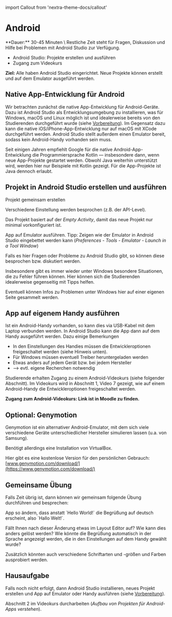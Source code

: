 import Callout from 'nextra-theme-docs/callout'

# Android

<Callout>
  **Dauer:** 30-45 Minuten \
  Restliche Zeit steht für Fragen, Diskussion und Hilfe bei Problemen
  mit Android Studio zur Verfügung.

  - Android Studio: Projekte erstellen und ausführen
  - Zugang zum Videokurs

  **Ziel:** Alle haben Android Studio eingerichtet. Neue Projekte 
  können erstellt und auf dem Emulator ausgeführt werden.
</Callout>


## Native App-Entwicklung für Android

Wir betrachten zunächst die native App-Entwicklung für 
Android-Geräte. Dazu ist Android Studio als Entwicklungsumgebung
zu installieren, was für Windows, macOS und Linux möglich ist
und idealerweise bereits von den Studierenden durchgeführt 
wurde (siehe [Vorbereitung](/mobile/setup)). Im Gegensatz dazu
kann die native iOS/iPhone-App-Entwicklung nur auf macOS
mit XCode durchgeführt werden. Android Studio stellt außerdem
einen Emulator bereit, sodass kein Android-Handy vorhanden sein muss.

Seit einigen Jahren empfiehlt Google für die native 
Android-App-Entwicklung die Programmiersprache Kotlin &mdash;
insbesondere dann, wenn neue App-Projekte gestartet werden.
Obwohl Java weiterhin unterstützt wird, werden hier nur Beispiele
mit Kotlin gezeigt. Für die App-Projekte ist Java dennoch erlaubt.

## Projekt in Android Studio erstellen und ausführen

Projekt gemeinsam erstellen

Verschiedene Einstellung werden besprochen (z.B. der API-Level).

Das Projekt basiert auf der _Empty Activity_, damit das neue
Projekt nur minimal vorkonfiguriert ist.

App auf Emulator ausführen. Tipp: Zeigen wie der Emulator
in Android Studio eingebettet werden kann 
(_Preferences - Tools - Emulator - Launch in a Tool Window_)

<Callout type="warning">
Falls es hier Fragen oder Probleme zu Android Studio gibt,
so können diese besprochen bzw. diskutiert werden.

Insbesondere gibt es immer wieder unter Windows besondere
Situationen, die zu Fehler führen können. Hier können sich die 
Studierenden idealerweise gegenseitig mit Tipps helfen.

Eventuell können Infos zu Problemen unter Windows hier auf
einer eigenen Seite gesammelt werden.
</Callout>

## App auf eigenem Handy ausführen
Ist ein Android-Handy vorhanden, so kann dies via USB-Kabel
mit dem Laptop verbunden werden. In Android Studio kann die
App dann auf dem Handy ausgeführt werden. Dazu einige Bemerkungen

- In den Einstellungen des Handies müssen die Entwickleroptionen freigeschaltet werden (siehe Hinweis unten).
- Für Windows müssen eventuell Treiber heruntergeladen werden
- Etwas anders auf jedem Gerät bzw. bei jedem Hersteller
- &xrarr; evtl. eigene Recherchen notwendig

Studierende erhalten Zugang zu einem Android-Videokurs (siehe 
folgender Abschnitt). Im Videokurs wird in Abschnitt 1, Video 7
gezeigt, wie auf einem Android-Handy die Entwickleroptionen
freigeschaltet werden.

**Zugang zum Android-Videokurs: Link ist in Moodle zu finden.**

## Optional: Genymotion

Genymotion ist ein alternativer Android-Emulator, mit dem sich 
viele verschiedene Geräte unterschiedlicher Hersteller simulieren 
lassen (u.a. von Samsung).

Benötigt allerdings eine Installation von VirtualBox.

Hier gibt es eine kostenlose Version für den persönlichen 
Gebrauch: [www.genymotion.com/download/](https://www.genymotion.com/download/)

## Gemeinsame Übung

Falls Zeit übrig ist, dann können wir gemeinsam folgende
Übung durchführen und besprechen:

<Callout type="warning" emoji="👨🏻‍💻">
App so ändern, dass anstatt `Hello World!` die Begrüßung auf deutsch erscheint, also `Hallo Welt!`.

Fällt Ihnen nach dieser Änderung etwas im Layout Editor auf? Wie kann dies anders gelöst werden? Wie könnte die Begrüßung automatisch in der Sprache angezeigt werden, die in den Einstellungen auf dem Handy gewählt wurde?

Zusätzlich könnten auch verschiedene Schriftarten und -größen und Farben ausprobiert werden.
</Callout>

## Hausaufgabe

Falls noch nicht erfolgt, dann Android Studio installieren,
neues Projekt erstellen und App auf Emulator oder Handy ausführen
(siehe [Vorbereitung](/mobile/setup)).

Abschnitt 2 im Videokurs durcharbeiten (_Aufbau von Projekten für Android-Apps verstehen_).